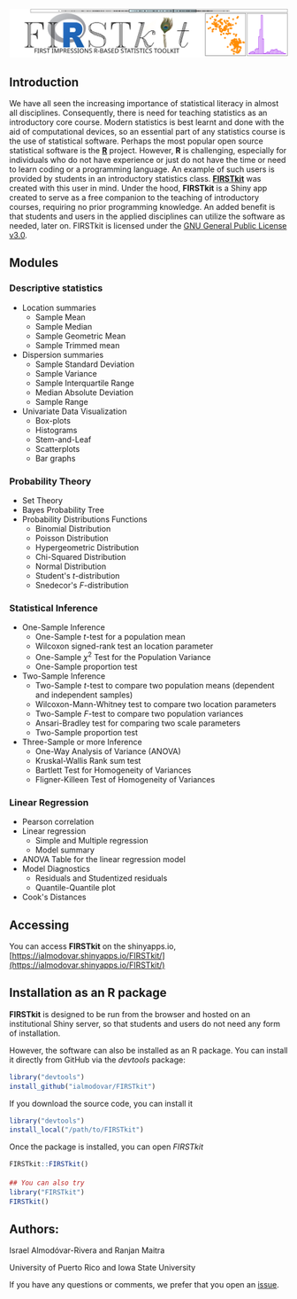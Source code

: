 ![](inst/app/www/firstkit-logo-final.png)
<!---
<head>
    <style>
        body {
            position: relative;
            font-family: Arial, sans-serif;
        }
        .watermark {
            position: fixed;
            bottom: 50%;
            right: 10%;
            opacity: 0.1;
            font-size: 5em;
            color: #000;
            z-index: -1;        
            }
    </style>
</head>
--->
## Introduction 

We have all seen the increasing importance of statistical literacy in almost all disciplines. Consequently, there is need for teaching statistics as an introductory core course. Modern statistics is best learnt and done with the aid of computational devices, so an essential part of any statistics course is the use of statistical software. Perhaps the most popular open source statistical software is the   [**R**](https://www.r-project.org/) project. However, **R** is challenging, especially for individuals who do not have experience or just do not have the time or need to learn coding or a programming language. An example of such users is provided by students in an introductory statistics class. [**FIRSTkit**](https://github.com/ialmodovar/FIRSTkit) was created with this user in mind. Under the hood, **FIRSTkit** is a Shiny app created to serve as a free companion to the teaching of introductory courses, requiring no prior programming knowledge. An added benefit is that students and users in the applied disciplines can utilize the software as needed, later on. FIRSTkit is licensed under the [GNU General Public License v3.0](https://www.gnu.org/licenses/gpl-3.0.txt).
<!---
<div class="watermark">![](inst/app/www/firstkit-logo-final.png)</div>
--->
## Modules

### **Descriptive statistics**

  + Location summaries 
    + Sample Mean 
    + Sample Median 
    + Sample Geometric Mean
    + Sample Trimmed mean
  + Dispersion summaries 
    + Sample Standard Deviation
    + Sample Variance 
    + Sample Interquartile Range
    + Median Absolute Deviation
    + Sample Range
  + Univariate Data Visualization 
    + Box-plots 
    + Histograms
    + Stem-and-Leaf
    + Scatterplots
    + Bar graphs

### **Probability Theory**

  + Set Theory
  + Bayes Probability Tree
  + Probability Distributions Functions
    + Binomial Distribution
    + Poisson Distribution
    + Hypergeometric Distribution
    + Chi-Squared Distribution
    + Normal Distribution
    + Student's $t$-distribution
    + Snedecor's $F$-distribution

### **Statistical Inference**

  + One-Sample Inference 
    + One-Sample $t$-test for a population mean
    + Wilcoxon signed-rank test an location parameter
    + One-Sample $\chi^2$ Test for the Population Variance 
    + One-Sample proportion test
  + Two-Sample Inference
    + Two-Sample $t$-test to compare two population means (dependent and independent samples)
    + Wilcoxon-Mann-Whitney test to compare two location parameters 
    + Two-Sample $F$-test to compare two population variances
    + Ansari-Bradley test for comparing two scale parameters
    + Two-Sample proportion test
  + Three-Sample or more Inference
    + One-Way Analysis of Variance (ANOVA)
    + Kruskal-Wallis Rank sum test
    + Bartlett Test for Homogeneity of Variances
    + Fligner-Killeen Test of Homogeneity of Variances

### **Linear Regression**

  + Pearson correlation 
  + Linear regression
    + Simple and Multiple regression
    + Model summary
  + ANOVA Table for the linear regression model
  + Model Diagnostics
    + Residuals and Studentized residuals
    + Quantile-Quantile plot
  + Cook's Distances

## Accessing

You can access **FIRSTkit** on the shinyapps.io, [https://ialmodovar.shinyapps.io/FIRSTkit/](https://ialmodovar.shinyapps.io/FIRSTkit/)

## Installation as an R package

**FIRSTkit** is designed to be run from the browser and hosted on an institutional Shiny server, so that students and users do not need any form of installation. 

However, the software can also be installed as an R package. You can install it directly from GitHub via the *devtools* package:

```R
library("devtools")
install_github("ialmodovar/FIRSTkit")
```

If you download the source code, you can install it

```R
library("devtools")
install_local("/path/to/FIRSTkit")
```

Once the package is installed, you can open *FIRSTkit*

```R
FIRSTkit::FIRSTkit()

## You can also try
library("FIRSTkit")
FIRSTkit()
```

## Authors:
Israel Almodóvar-Rivera and Ranjan Maitra

University of Puerto Rico and Iowa State University

If you have any questions or comments, we prefer that you open an [issue](https://github.com/ialmodovar/FIRSTkit/issues). 
